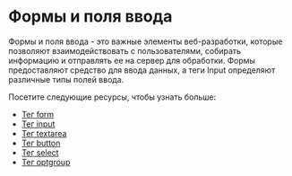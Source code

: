 # Формы и поля ввода

Формы и поля ввода - это важные элементы веб-разработки, которые позволяют взаимодействовать с пользователями, собирать информацию и отправлять ее на сервер для обработки. Формы предоставляют средство для ввода данных, а теги Input определяют различные типы полей ввода.

Посетите следующие ресурсы, чтобы узнать больше:
- [Тег form](Tag%20<form>/README.md)
- [Тег input](Tag%20<input>/README.md)
- [Тег textarea](Tag%20<textarea>/README.md)
- [Тег button](Tag%20<button>/README.md)
- [Тег select](Tag%20<select>/README.md)
- [Тег optgroup](Tag%20<optgroup>/README.md)